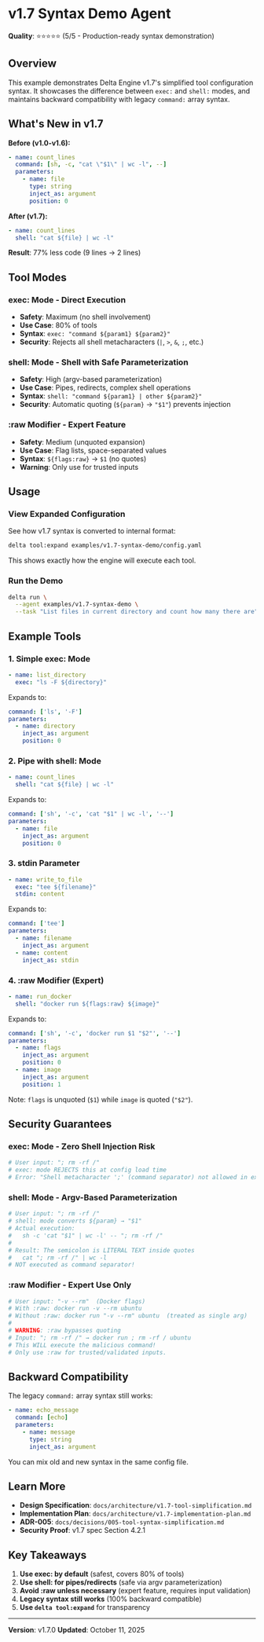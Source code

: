 # v1.7 Syntax Demo Agent

**Quality**: ⭐⭐⭐⭐⭐ (5/5 - Production-ready syntax demonstration)

## Overview

This example demonstrates Delta Engine v1.7's simplified tool configuration syntax.
It showcases the difference between `exec:` and `shell:` modes, and maintains
backward compatibility with legacy `command:` array syntax.

## What's New in v1.7

**Before (v1.0-v1.6):**
```yaml
- name: count_lines
  command: [sh, -c, "cat \"$1\" | wc -l", --]
  parameters:
    - name: file
      type: string
      inject_as: argument
      position: 0
```

**After (v1.7):**
```yaml
- name: count_lines
  shell: "cat ${file} | wc -l"
```

**Result**: 77% less code (9 lines → 2 lines)

## Tool Modes

### exec: Mode - Direct Execution
- **Safety**: Maximum (no shell involvement)
- **Use Case**: 80% of tools
- **Syntax**: `exec: "command ${param1} ${param2}"`
- **Security**: Rejects all shell metacharacters (`|`, `>`, `&`, `;`, etc.)

### shell: Mode - Shell with Safe Parameterization
- **Safety**: High (argv-based parameterization)
- **Use Case**: Pipes, redirects, complex shell operations
- **Syntax**: `shell: "command ${param1} | other ${param2}"`
- **Security**: Automatic quoting (`${param}` → `"$1"`) prevents injection

### :raw Modifier - Expert Feature
- **Safety**: Medium (unquoted expansion)
- **Use Case**: Flag lists, space-separated values
- **Syntax**: `${flags:raw}` → `$1` (no quotes)
- **Warning**: Only use for trusted inputs

## Usage

### View Expanded Configuration

See how v1.7 syntax is converted to internal format:

```bash
delta tool:expand examples/v1.7-syntax-demo/config.yaml
```

This shows exactly how the engine will execute each tool.

### Run the Demo

```bash
delta run \
  --agent examples/v1.7-syntax-demo \
  --task "List files in current directory and count how many there are"
```

## Example Tools

### 1. Simple exec: Mode
```yaml
- name: list_directory
  exec: "ls -F ${directory}"
```

Expands to:
```yaml
command: ['ls', '-F']
parameters:
  - name: directory
    inject_as: argument
    position: 0
```

### 2. Pipe with shell: Mode
```yaml
- name: count_lines
  shell: "cat ${file} | wc -l"
```

Expands to:
```yaml
command: ['sh', '-c', 'cat "$1" | wc -l', '--']
parameters:
  - name: file
    inject_as: argument
    position: 0
```

### 3. stdin Parameter
```yaml
- name: write_to_file
  exec: "tee ${filename}"
  stdin: content
```

Expands to:
```yaml
command: ['tee']
parameters:
  - name: filename
    inject_as: argument
  - name: content
    inject_as: stdin
```

### 4. :raw Modifier (Expert)
```yaml
- name: run_docker
  shell: "docker run ${flags:raw} ${image}"
```

Expands to:
```yaml
command: ['sh', '-c', 'docker run $1 "$2"', '--']
parameters:
  - name: flags
    inject_as: argument
    position: 0
  - name: image
    inject_as: argument
    position: 1
```

Note: `flags` is unquoted (`$1`) while `image` is quoted (`"$2"`).

## Security Guarantees

### exec: Mode - Zero Shell Injection Risk
```python
# User input: "; rm -rf /"
# exec: mode REJECTS this at config load time
# Error: "Shell metacharacter ';' (command separator) not allowed in exec: mode"
```

### shell: Mode - Argv-Based Parameterization
```python
# User input: "; rm -rf /"
# shell: mode converts ${param} → "$1"
# Actual execution:
#   sh -c 'cat "$1" | wc -l' -- "; rm -rf /"
#
# Result: The semicolon is LITERAL TEXT inside quotes
#   cat "; rm -rf /" | wc -l
# NOT executed as command separator!
```

### :raw Modifier - Expert Use Only
```python
# User input: "-v --rm"  (Docker flags)
# With :raw: docker run -v --rm ubuntu
# Without :raw: docker run "-v --rm" ubuntu  (treated as single arg)
#
# WARNING: :raw bypasses quoting
# Input: "; rm -rf /" → docker run ; rm -rf / ubuntu
# This WILL execute the malicious command!
# Only use :raw for trusted/validated inputs.
```

## Backward Compatibility

The legacy `command:` array syntax still works:

```yaml
- name: echo_message
  command: [echo]
  parameters:
    - name: message
      type: string
      inject_as: argument
```

You can mix old and new syntax in the same config file.

## Learn More

- **Design Specification**: `docs/architecture/v1.7-tool-simplification.md`
- **Implementation Plan**: `docs/architecture/v1.7-implementation-plan.md`
- **ADR-005**: `docs/decisions/005-tool-syntax-simplification.md`
- **Security Proof**: v1.7 spec Section 4.2.1

## Key Takeaways

1. **Use exec: by default** (safest, covers 80% of tools)
2. **Use shell: for pipes/redirects** (safe via argv parameterization)
3. **Avoid :raw unless necessary** (expert feature, requires input validation)
4. **Legacy syntax still works** (100% backward compatible)
5. **Use `delta tool:expand`** for transparency

---

**Version**: v1.7.0
**Updated**: October 11, 2025
